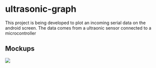 # ultrasonic-graph
This project is being developed to plot an incoming serial data on the android screen.
The data comes from a ultraonic sensor connected to a microcontroller

## Mockups
<img src="https://cloud.githubusercontent.com/assets/5948318/15274473/b8154314-1a88-11e6-9e85-bbe2fa6c362d.jpg"/>
